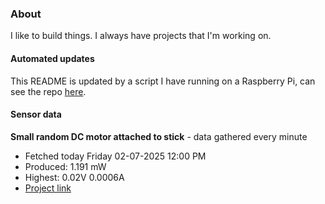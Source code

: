 ### About
I like to build things. I always have projects that I'm working on.

#### Automated updates
This README is updated by a script I have running on a Raspberry Pi, can see the repo [here](https://github.com/jdc-cunningham/raspi-git-repo-updater).

#### Sensor data


**Small random DC motor attached to stick** - data gathered every minute
- Fetched today Friday 02-07-2025 12:00 PM
- Produced: 1.191 mW
- Highest: 0.02V 0.0006A
- [Project link](https://github.com/jdc-cunningham/turbine-raspi)